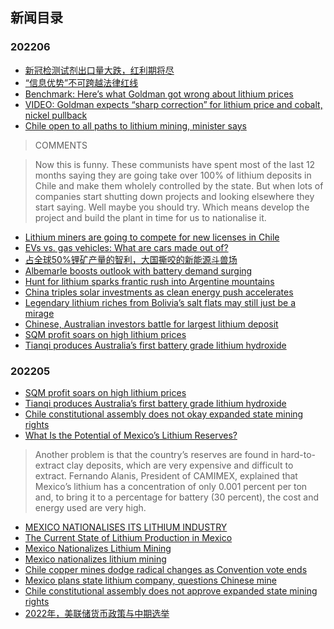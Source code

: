 ## 新闻目录

### 202206
* [新冠检测试剂出口量大跌，红利期将尽](https://c.m.163.com/news/a/HAKNSE8F0534A4SC.html)
* [“信息优势”不可跨越法律红线](https://paper.cnstock.com/html/2022-06/24/content_1630936.htm)
* [Benchmark: Here’s what Goldman got wrong about lithium prices](https://www.mining.com/benchmark-heres-what-goldman-got-wrong-about-lithium-prices/)
* [VIDEO: Goldman expects “sharp correction” for lithium price and cobalt, nickel pullback](https://www.mining.com/web/goldman-says-bull-market-in-battery-metals-is-finished-for-now/)
* [Chile open to all paths to lithium mining, minister says](https://www.mining.com/web/chiles-mining-minister-says-country-open-to-new-lithium-tenders/)
> COMMENTS

> Now this is funny. These communists have spent most of the last 12 months saying they are going take over 100% of lithium deposits in Chile and make them wholely controlled by the state. But when lots of companies start shutting down projects and looking elsewhere they start saying. Well maybe you should try. Which means develop the project and build the plant in time for us to nationalise it.
* [Lithium miners are going to compete for new licenses in Chile](https://www.mining.com/web/lithium-miners-are-going-to-compete-for-new-licenses-in-chile/)
* [EVs vs. gas vehicles: What are cars made out of?](https://www.mining.com/web/evs-vs-gas-vehicles-what-are-cars-made-out-of/)
* [占全球50%锂矿产量的智利，大国撕咬的新能源斗兽场](https://m.thepaper.cn/newsDetail_forward_16232638)
* [Albemarle boosts outlook with battery demand surging](https://www.mining.com/web/albemarle-boosts-outlook-with-battery-demand-surging/)
* [Hunt for lithium sparks frantic rush into Argentine mountains](https://www.mining.com/web/hunt-for-lithium-sparks-frantic-rush-into-argentine-mountains/)
* [China triples solar investments as clean energy push accelerates](https://www.mining.com/web/china-triples-solar-investments-as-clean-energy-push-accelerates/)
* [Legendary lithium riches from Bolivia’s salt flats may still just be a mirage](https://www.mining.com/web/legendary-lithium-riches-from-bolivias-salt-flats-may-still-just-be-a-mirage/)
* [Chinese, Australian investors battle for largest lithium deposit](https://www.mining.com/web/chinese-australian-investors-battle-for-largest-lithium-deposit/)
* [SQM profit soars on high lithium prices](https://www.mining.com/web/sqm-profit-soars-on-high-lithium-prices/)
* [Tianqi produces Australia’s first battery grade lithium hydroxide](https://www.mining.com/tianqi-produces-australias-first-battery-grade-lithium-hydroxide/)

### 202205
* [SQM profit soars on high lithium prices](https://www.mining.com/web/sqm-profit-soars-on-high-lithium-prices/)
* [Tianqi produces Australia’s first battery grade lithium hydroxide](https://www.mining.com/tianqi-produces-australias-first-battery-grade-lithium-hydroxide/)
* [Chile constitutional assembly does not okay expanded state mining rights](https://www.mining.com/web/chiles-constitutional-assembly-does-not-okay-expanded-state-mining-rights/)
* [What Is the Potential of Mexico’s Lithium Reserves?](https://mexicobusiness.news/mining/news/what-potential-mexicos-lithium-reserves)
> Another problem is that the country’s reserves are found in hard-to-extract clay deposits, which are very expensive and difficult to extract. Fernando Alanis, President of CAMIMEX, explained that Mexico’s lithium has a concentration of only 0.001 percent per ton and, to bring it to a percentage for battery (30 percent), the cost and energy used are very high.
* [MEXICO NATIONALISES ITS LITHIUM INDUSTRY](https://internationalbanker.com/brokerage/mexico-nationalises-its-lithium-industry/)
* [The Current State of Lithium Production in Mexico](https://mexicobusiness.news/mining/news/current-state-lithium-production-mexico)
* [Mexico Nationalizes Lithium Mining](https://www.jdsupra.com/legalnews/mexico-nationalizes-lithium-mining-4332469/)
* [Mexico nationalizes lithium mining](https://www.mining.com/mexico-passes-mining-reform-nationalizing-lithium/)
* [Chile copper mines dodge radical changes as Convention vote ends](https://www.mining.com/web/chile-copper-mines-dodge-radical-changes-as-convention-vote-ends/)
* [Mexico plans state lithium company, questions Chinese mine](https://abcnews.go.com/International/wireStory/mexico-plans-state-lithium-company-questions-chinese-mine-82635868)
* [Chile constitutional assembly does not approve expanded state mining rights](https://www.mining.com/web/chiles-constitutional-assembly-does-not-okay-expanded-state-mining-rights/)
* [2022年，美联储货币政策与中期选举](https://zhuanlan.zhihu.com/p/434939341)
